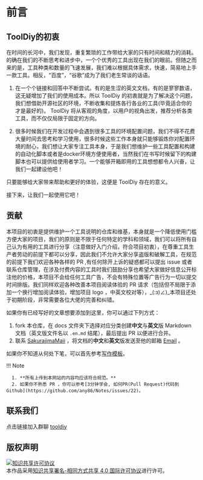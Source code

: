 # 前言

## ToolDiy的初衷

在时间的长河中，我们发现，重复繁琐的工作带给大家的只有时间和精力的消耗。的确在我们的不断思考和进步中，一个个优秀的工具出现在我们的眼前。但随之而来的是，工具种类和数量的飞速发展，我们难以根据具体需求，快速，简易地上手一款工具。相反，“百度”，“谷歌”成为了我们老生常谈的话语。

1. 在一个个链接和回答中不断尝试。有的是生涩的英文文档，有的是寥寥数语，这无疑增加了我们的使用成本。所以 ToolDiy 的初衷就是为了解决这个问题，我们想借助开源社区的环境，不断收集和提炼各行各业的工具(毕竟适合你的才是最好的)。 ToolDiy 将从客观的角度，以用户的视角出发，推荐分析各类工具，而不仅仅局限于固定的方向。

2. 很多时候我们在开发过程中会遇到很多工具的环境配置问题，我们不得不花费大量时间去思考和学习使用，很多时候这些工作本身就只能够锻炼你对配置环境的耐心，我们想让大家专注工具本身，于是我们想维护一些工具配置和构建的自动化脚本或者是docker环境方便使用者，当然我们在书写时候留下的构建脚本也可以提供给使用者学习。一个能够开箱即用的工具想想都令人兴奋，让我们一起建设他吧！

只要能够给大家带来帮助和更好的体验，这便是 ToolDiy 存在的意义。

接下来，让我们一起使用它吧！

## 贡献

本项目的初衷是提供维护一个工具说明的仓库和维基，本身就是一个降低使用门槛方便大家的项目，我们的原则是不限于任何特定的学科和领域，我们可以将所有自己认为有用的工具进行分享（注意做好入门介绍，符合项目初衷），在尊重工具生产者劳动的前提下都可以分享，因此我们不允许大家分享盗版和破解工具，在规范的前提下我们欢迎各种各样的 PR ,有任何除开上诉的疑惑都可以提出 issue 或者联系仓库管理，在涉及付费内容的工具时我们鼓励分享也希望大家做好信息公开标注他的价格，本项目不会给任何工具广告，不会有特殊位置等广告行为一切以提交时间排版。我们同样欢迎各种改善本项目阅读体验的 PR 请求（包括但不局限于添加一个换行增加阅读体验，增加项目 logo ，中英文校对等），_(:з)∠)_本项目还处于初期阶段，非常需要各位大佬的完善和纠错。

如果你有已经写好的文章想要添加到这里，你可以通过下列方式：

1. fork 本仓库，在 docs 文件夹下选择对应分类创建**中文**与**英文**版 Markdown 文档（英文版文件名以 `.en.md` 结尾），最后提出 PR 以便进行合并。
2. 联系 [SakurajimaMaii](https://github.com/SakurajimaMaii) ，将文档的**中文**和**英文**版发送至他的邮箱 <a href="mailto:guihy2019@gmail.com">Email</a> 。

如果你不知道从何处下笔，可以首先参考[写作模板](https://cargo-youth.github.io/ToolDiy/specification/template/)。

!!! Note

      1. **所有上传到本网站的内容均应该符合规范。**
      2. 如果你不熟悉 PR ，你可以参考[3分钟学会, 如何PR(Pull Request)代码到 Github](https://github.com/any86/Notes/issues/22)。

## 联系我们

点击链接加入群聊 [tooldiy](https://jq.qq.com/?_wv=1027&k=QCT1smVY)

## 版权声明

<a rel="license" href="http://creativecommons.org/licenses/by-sa/4.0/"><img alt="知识共享许可协议" style="border-width:0" src="https://i.creativecommons.org/l/by-sa/4.0/88x31.png" /></a><br />本作品采用<a rel="license" href="http://creativecommons.org/licenses/by-sa/4.0/">知识共享署名-相同方式共享 4.0 国际许可协议</a>进行许可。

